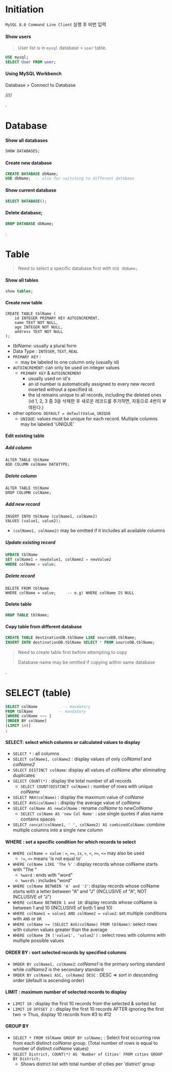 # Initiation

`MySQL 8.0 Command Line Client` 실행 후 비번 입력

#### Show users

> User list is in `mysql` database > `user` table.

```sql
USE mysql;
SELECT User FROM user;
```

#### Using MySQL Workbench

Database > Connect to Database

////

.

# Database

#### Show all databases

```sql
SHOW DATABASES;
```

#### Create new database

```sql
CREATE DATABASE dbName;
USE dbName;  -- also for switching to different database
```

#### Show current database

```sql
SELECT DATABASE();
```

#### Delete database;

```sql
DROP DATABASE dbName;
```

.

# Table 

> Need to select a specific database first with `USE dbName;`

#### Show all tables

```sql
show tables;
```

#### Create new table

```sqlite
CREATE TABLE tblName (
	id INTEGER PRIMARY KEY AUTOINCREMENT,
    name TEXT NOT NULL,
    age INTEGER NOT NULL,
    address TEXT NOT NULL
);
```

- _tblName_: usually a plural form
- Data Type : `INTEGER`, `TEXT`, `REAL`
- `PRIMARY KEY` : 
  - may be labeled to one column only (usually id)
- `AUTOINCREMENT`: can only be used on integer values
  - `PRIMARY KEY` & `AUTOINCREMENT`
    - usually used on id's
    - an id number is automatically assigned to every new record inserted without a specified id.
    - the id remains unique to all records, including the deleted ones (id 1, 2, 3 중 3을 삭제한 후 새로운 레코드를 추가하면, 자동으로 4번이 부여된다.)
- other options: `DEFAULT = defaultValue`, `UNIQUE`
  - `UNIQUE`: values must be unique for each record. Multiple columns may be labeled 'UNIQUE'

#### Edit existing table

 ##### Add column

```sqlite
ALTER TABLE tblName
ADD COLUMN colName DATATYPE;
```

##### Delete column

```sqlite
ALTER TABLE tblName
DROP COLUMN colName;
```

##### Add new record

```sqlite
INSERT INTO tblName (colName1, colName2)
VALUES (value1, value2);
```

- `(colName1, colName2)` may be omitted if it includes all available columns

##### Update existing record

```sql
UPDATE tblName
SET colName1 = newValue1, colName2 = newValue2
WHERE colName = value;
```

##### Delete record

```sqlite
DELETE FROM tblName
WHERE colName = value;     -- e.g) WHERE colName IS NULL
```

#### Delete table

```sql
DROP TABLE tblName;
```

#### Copy table from different database

```sql
CREATE TABLE destinationDB.tblName LIKE sourceDB.tblName;
INSERT INTO destinationDB.tblName SELECT * FROM sourceDB.tblName;
```

> Need to create table first before attempting to copy
>
> Database name may be omitted if copying within same database







.

# SELECT (table)

```sql
SELECT colName           -- mandatory
FROM tblName           -- mandatory
[WHERE colName ~~~ ]
[ORDER BY colName]
[LIMIT int]
;
```

#### SELECT: select which columns or calculated values to display

- `SELECT *` : all columns
- `SELECT colName1, colName2` : display values of only _colName1_ and _colName2_
- `SELECT DISTINCT colName`: display all values of _colName_ after eliminating duplicates
- `SELECT COUNT(*)` : display the total number of all records
  - `SELECT COUNT(DISTINCT colName)` : number of rows with unique _colName_
- `SELECT MAX(colName)` : display the maximum value of _colName_
- `SELECT AVG(colName)` : display the average value of _colName_
- `SELECT colName AS newColName` : rename _colName_ to _newColName_
  - `SELECT colName AS 'new Col Name'` : use single quotes if alias name contains spaces
- `SELECT concat(colName1, ' ', colName2) AS combinedColName`: combine multiple columns into a single new column

#### WHERE : set a specific condition for which records to select

- `WHERE colName = value` : `=`, `==`, `is`, `>`, `<`, `>=`, `<=` may also be used
  - `!=`, `<>` means 'is not equal to'
- `WHERE colName LIKE 'The %'` : display records whose colName starts with "The "
  - `%word` : ends with "word"
  - `%word%` : includes "word"
- `WHERE colName BETWEEN 'A' and 'J'`: display records whose colName starts with a letter between "A" and "J" (INCLUSIVE of "A", NOT INCLUSIVE of "J")
- `WHERE colName BETWEEN 1 and 10`: display records whose colName is between 1 and 10 (INCLUSIVE of both 1 and 10)
- `WHERE colName1 = value1 AND colName2 = value2`: set multiple conditions with `AND` or `OR`
- `WHERE colName >= (SELECT AVG(colName) FROM tblName)`: select rows with column values greater than the average
- `WHERE colName IN ('value1', 'value2')` : select rows with columns with multiple possible values

#### ORDER BY : sort selected records by specified columns

- `ORDER BY colName1, colName2`: _colName1_ is the primary sorting standard while _colName2_ is the secondary standard
- `ORDER BY colName1 ASC, colName2 DESC` : DESC => sort in descending order (default is ascending order)

#### LIMIT : maximum number of selected records to display

- `LIMIT 10` : display the first 10 records from the selected & sorted list
- `LIMIT 10 OFFSET 2` : display the first 10 records AFTER ignoring the first two -> Thus, display 10 records from #3 to #12

#### GROUP BY

- `SELECT * FROM tblName GROUP BY colName;` : Select first occurring row from each distinct _colName_ group. (Total number of rows is equal to number of distinct _colName_ values)
- `SELECT District, COUNT(*) AS 'Number of Cities' FROM cities GROUP BY District;`
  - Shows district list with total number of cities per 'district' group

